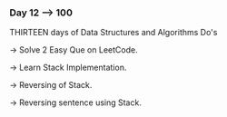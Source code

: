 ### Day 12 --> 100
THIRTEEN days of Data Structures and Algorithms
Do's

-> Solve 2 Easy Que on LeetCode.

-> Learn Stack Implementation.

-> Reversing of Stack.

-> Reversing sentence using Stack.
